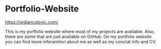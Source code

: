 # Portfolio-Website
https://srdjancolovic.com/

This is my porftolio website where most of my projects are available. Also, there are some that are just available on GitHub. On my portfolio website you can find more inforamtion about me as well as my conctat info and CV.
